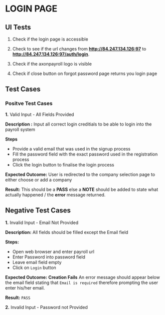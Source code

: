 # LOGIN PAGE  

## UI Tests

1. Check if the login page is accessible

2. Check to see if the url changes from  **<http://84.247.134.126:97>** to **<http://84.247.134.126:97/auth/login>**.

3. Check if the axonpayroll logo is visible
4. Check if close button on forgot password page returns you login page

## Test Cases

### Positve Test Cases

**1.** Valid Input - All Fields Provided

**Description :** Input all correct login creditials to be able to login into the payroll system

**Steps**

- Provide a valid email that was used in the signup process
- Fill the password field with the exact password used in the registration process
- Click the login button to finalise the login process

**Expected Outcome:** User is redirected to the company selection page to either choose or add a company

**Result:** This should be a **PASS** else a **NOTE** should be added to state what actually happened / the **error** message returned.

## Negative Test Cases

**1.** Invalid Input - Email Not Provided

**Description:** All fields should be filled except the Email field

**Steps:**

- Open web browser and enter payroll url
- Enter Password into password field
- Leave email field empty
- Click on `Login` button

**Expected Outcome:**
**Creation Fails**
An error message should appear below the email field stating that `Email is required` therefore prompting the user enter his/her email.

**Result:** `PASS`

**2.** Invalid Input - Password not Provided
